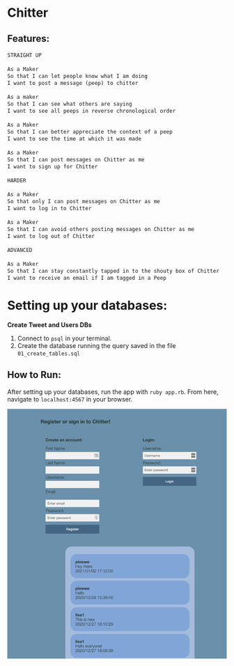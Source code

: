 Chitter
=================
Features:
-------

```
STRAIGHT UP

As a Maker
So that I can let people know what I am doing  
I want to post a message (peep) to chitter

As a maker
So that I can see what others are saying  
I want to see all peeps in reverse chronological order

As a Maker
So that I can better appreciate the context of a peep
I want to see the time at which it was made

As a Maker
So that I can post messages on Chitter as me
I want to sign up for Chitter

HARDER

As a Maker
So that only I can post messages on Chitter as me
I want to log in to Chitter

As a Maker
So that I can avoid others posting messages on Chitter as me
I want to log out of Chitter

ADVANCED

As a Maker
So that I can stay constantly tapped in to the shouty box of Chitter
I want to receive an email if I am tagged in a Peep
```



# Setting up your databases:

**Create Tweet and Users DBs**

1. Connect to ```psql``` in your terminal.
2. Create the database running the query saved in the file  ```01_create_tables.sql```


## How to Run:

After setting up your databases, run the app with ```ruby app.rb```.
From here, navigate to ```localhost:4567``` in your browser.

![Homepage](Homepage.png)
